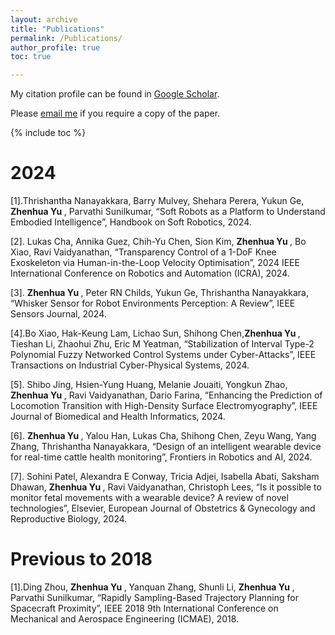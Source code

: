 ```yaml
---
layout: archive
title: "Publications"
permalink: /Publications/
author_profile: true
toc: true

---
```

My citation profile can be found in [Google Scholar](https://scholar.google.co.uk/citations?hl=en&user=2qygvtQAAAAJ&view_op=list_works&sortby=pubdate).

Please [email me](mailto:zhenhua.yu@abdn.ac.uk) if you require a copy of the paper.

<!-- <sup>*</sup> denotes corresponding author. -->

{% include toc %}

<!-- # Preprint -->

# 2024
[1].Thrishantha Nanayakkara, Barry Mulvey, Shehara Perera, Yukun Ge,  <strong>Zhenhua Yu </strong>, Parvathi Sunilkumar, “Soft Robots as a Platform to Understand Embodied Intelligence”, Handbook on Soft Robotics, 2024.

[2]. Lukas Cha, Annika Guez, Chih-Yu Chen, Sion Kim, <strong>Zhenhua Yu </strong>, Bo Xiao, Ravi Vaidyanathan, “Transparency Control of a 1-DoF Knee Exoskeleton via Human-in-the-Loop Velocity Optimisation”, 2024 IEEE International Conference on Robotics and Automation (ICRA), 2024.

[3]. <strong>Zhenhua Yu </strong>, Peter RN Childs, Yukun Ge, Thrishantha Nanayakkara, “Whisker Sensor for Robot Environments Perception: A Review”, IEEE Sensors Journal, 2024.

[4].Bo Xiao, Hak-Keung Lam, Lichao Sun, Shihong Chen,<strong>Zhenhua Yu </strong>, Tieshan Li, Zhaohui Zhu, Eric M Yeatman, “Stabilization of Interval Type-2 Polynomial Fuzzy Networked Control Systems under Cyber-Attacks”, IEEE Transactions on Industrial Cyber-Physical Systems, 2024.

[5]. Shibo Jing, Hsien-Yung Huang, Melanie Jouaiti, Yongkun Zhao, <strong>Zhenhua Yu </strong>, Ravi Vaidyanathan, Dario Farina, “Enhancing the Prediction of Locomotion Transition with High-Density Surface Electromyography”, IEEE Journal of Biomedical and Health Informatics, 2024.
  
[6]. <strong>Zhenhua Yu </strong>, Yalou Han, Lukas Cha, Shihong Chen, Zeyu Wang, Yang Zhang, Thrishantha Nanayakkara, “Design of an intelligent wearable device for real-time cattle health monitoring”, Frontiers in Robotics and AI, 2024.

[7]. Sohini Patel, Alexandra E Conway, Tricia Adjei, Isabella Abati, Saksham Dhawan, <strong>Zhenhua Yu </strong>, Ravi Vaidyanathan, Christoph Lees, “Is it possible to monitor fetal movements with a wearable device? A review of novel technologies”, Elsevier, European Journal of Obstetrics & Gynecology and Reproductive Biology, 2024.

# Previous to 2018
[1].Ding Zhou, <strong>Zhenhua Yu </strong>, Yanquan Zhang, Shunli Li,  <strong>Zhenhua Yu </strong>, Parvathi Sunilkumar, “Rapidly Sampling-Based Trajectory Planning for Spacecraft Proximity”, IEEE 2018 9th International Conference on Mechanical and Aerospace Engineering (ICMAE), 2018.
